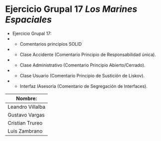 # Ejercicio Grupal 17 _Los Marines Espaciales_

- Ejercicio Grupal 17:
- - Comentarios principios SOLID
- - Clase Accidente (Comentario Principio de Responsabilidad única).
- - Clase Administrativo (Comentario Principio Abierto/Cerrado).
- - Clase Usuario (Comentario Principio de Sustición de Liskov).
- - Interfaz IAsesoria (Comentario de Segregación de Interfaces).

    
| Nombre:          |
|------------------|
| Leandro Villalba | 
| Gustavo Vargas   |
| Cristian Trureo  |
| Luis Zambrano    | 😎